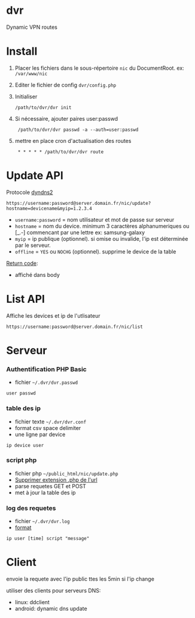 dvr
==========
Dynamic VPN routes

Install
========
1. Placer les fichiers dans le sous-répertoire `nic` du DocumentRoot.
    ex: `/var/www/nic`
2. Editer le fichier de config `dvr/config.php`
3. Initialiser
	
	```
	/path/to/dvr/dvr init
	```

4. Si nécessaire, ajouter paires user:passwd 

		/path/to/dvr/dvr passwd -a --auth=user:passwd

5. mettre en place cron d'actualisation des routes

		* * * * * /path/to/dvr/dvr route

Update API
==============
Protocole [dyndns2](https://help.dyn.com/remote-access-api/perform-update/)

```
https://username:password@server.domain.fr/nic/update?hostname=devicename&myip=1.2.3.4
```
- `username:password` = nom utilisateur et mot de passe sur serveur
- `hostname` = nom du device. minimum 3 caractères alphanumeriques ou [_.-] commencant par une lettre ex: samsung-galaxy
- `myip` = ip publique (optionnel). si omise ou invalide, l'ip est déterminée par le serveur.
- `offline` = `YES` ou `NOCHG` (optionnel). supprime le device de la table

[Return code](https://help.dyn.com/remote-access-api/return-codes/):
- affiché dans body

List API
==============
Affiche les devices et ip de l'utlisateur
```
https://username:password@server.domain.fr/nic/list
```

Serveur
=======

### Authentification PHP Basic
- fichier `~/.dvr/dvr.passwd`
```
user passwd
```

### table des ip
- fichier texte `~/.dvr/dvr.conf`
- format csv space delimiter
- une ligne par device

```
ip device user
```

### script php
- fichier php `~/public_html/nic/update.php`
- [Supprimer extension .php de l'url](https://alexcican.com/post/how-to-remove-php-html-htm-extensions-with-htaccess/)
- parse requetes GET et POST
- met à jour la table des ip

### log des requetes
- fichier `~/.dvr/dvr.log`
- [format](https://en.wikipedia.org/wiki/Common_Log_Format)

```
ip user [time] script "message"
```

Client
=======
envoie la requete avec l'ip public ttes les 5min si l'ip change

utiliser des clients pour serveurs DNS:
- linux: ddclient
- android: dynamic dns update
